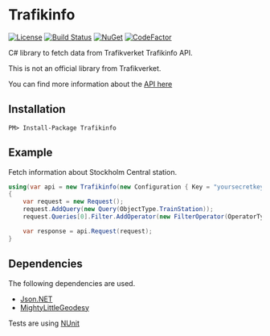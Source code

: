 # Trafikinfo
[![License][License-Image]][License-Url]
[![Build Status][Build-Status-Image]][Build-Status-Url]
[![NuGet][Nuget-Image]][Nuget-Url]
[![CodeFactor][CodeFactor-Image]][CodeFactor-Url]

C# library to fetch data from Trafikverket Trafikinfo API.

This is not an official library from Trafikverket.

You can find more information about the [API here](https://api.trafikinfo.trafikverket.se/API)

## Installation
`PM> Install-Package Trafikinfo`

## Example
Fetch information about Stockholm Central station.

```csharp
using(var api = new Trafikinfo(new Configuration { Key = "yoursecretkey", Referer = "https://www.yourdomain.com" }))
{
    var request = new Request();
    request.AddQuery(new Query(ObjectType.TrainStation));
    request.Queries[0].Filter.AddOperator(new FilterOperator(OperatorType.Equals, "LocationSignature", "cst"));

    var response = api.Request(request);
}
```

## Dependencies
The following dependencies are used.

- [Json.NET][JsonNET]
- [MightyLittleGeodesy][MightyLittleGeodesy]

Tests are using [NUnit][NUnit-Url]

[License-Url]: http://opensource.org/licenses/MIT
[License-Image]: https://img.shields.io/badge/License-MIT-blue.svg
[Build-Status-Url]: https://travis-ci.com/novagen/trafikinfo
[Build-Status-Image]: https://travis-ci.com/novagen/trafikinfo.svg?branch=master
[Nuget-Url]: https://www.nuget.org/packages/trafikinfo
[Nuget-Image]: https://img.shields.io/nuget/v/Trafikinfo.svg
[MightyLittleGeodesy]: https://github.com/bjornsallarp/MightyLittleGeodesy
[JsonNET]: https://www.newtonsoft.com/json
[CodeFactor-Url]: https://www.codefactor.io/repository/github/novagen/trafikinfo
[CodeFactor-Image]: https://www.codefactor.io/repository/github/novagen/trafikinfo/badge
[NUnit-Url]: https://nunit.org/